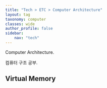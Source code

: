 ```yaml
---
title: "Tech > ETC > Computer Architecture"
layout: tag
taxonomy: computer
classes: wide
author_profile: false
sidebar:
    nav: "tech"
---
```

Computer Architecture.

컴퓨터 구조 공부.

## Virtual Memory

